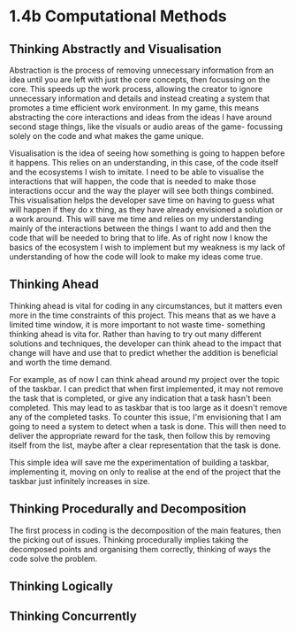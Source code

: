 # 1.4b Computational Methods

## Thinking Abstractly and Visualisation

Abstraction is the process of removing unnecessary information from an idea until you are left with just the core concepts, then focussing on the core. This speeds up the work process, allowing the creator to ignore unnecessary information and details and instead creating a system that promotes a time efficient work environment. In my game, this means abstracting the core interactions and ideas from the ideas I have around second stage things, like the visuals or audio areas of the game- focussing solely on the code and what makes the game unique.&#x20;

Visualisation is the idea of seeing how something is going to happen before it happens. This relies on an understanding, in this case, of the code itself and the ecosystems I wish to imitate. I need to be able to visualise the interactions that will happen, the code that is needed to make those interactions occur and the way the player will see both things combined. This visualisation helps the developer save time on having to guess what will happen if they do x thing, as they have already envisioned a solution or a work around. This will save me time and relies on my understanding mainly of the interactions between the things I want to add and then the code that will be needed to bring that to life. As of right now I know the basics of the ecosystem I wish to implement but my weakness is my lack of understanding of how the code will look to make my ideas come true.

## Thinking Ahead

Thinking ahead is vital for coding in any circumstances, but it matters even more in the time constraints of this project. This means that as we have a limited time window, it is more important to not waste time- something thinking ahead is vita for. Rather than having to try out many different solutions and techniques, the developer can think ahead to the impact that change will have and use that to predict whether the addition is beneficial and worth the time demand.&#x20;

For example, as of now I can think ahead around my project over the topic of the taskbar. I can predict that when first implemented, it may not remove the task that is completed, or give any indication that a task hasn't been completed. This may lead to as taskbar that is too large as it doesn't remove any of the completed tasks. To counter this issue, I'm envisioning that I am going to need a system to detect when a task is done. This will then need to deliver the appropriate reward for the task, then follow this by removing itself from the list, maybe after a clear representation that the task is done.

This simple idea will save me the experimentation of building a taskbar, implementing it, moving on only to realise at the end of the project that the taskbar just infinitely increases in size. &#x20;

## Thinking Procedurally and Decomposition

The first process in coding is the decomposition of the main features, then the picking out of issues. Thinking procedurally implies taking the decomposed points and organising them correctly, thinking of ways the code solve the problem.&#x20;

## Thinking Logically

## Thinking Concurrently
